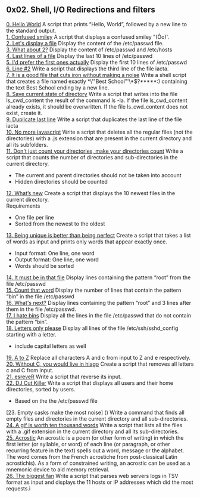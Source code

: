 ## 0x02. Shell, I/O Redirections and filters       
[0. Hello World]() A script that prints “Hello, World”, followed by a new line to the standard output.       
[1. Confused smiley]() A script that displays a confused smiley "(Ôo)'.          
[2. Let's display a file]() Display the content of the /etc/passwd file.         
[3. What about 2?]() Display the content of /etc/passwd and /etc/hosts      
[4. Last lines of a file]() Display the last 10 lines of /etc/passwd       
[5. I'd prefer the first ones actually]() Display the first 10 lines of /etc/passwd       
[6. Line #2]() Write a script that displays the third line of the file iacta.     
[7. It is a good file that cuts iron without making a noise]() Write a shell script that creates a file named exactly \*\\'"Best School"\'\\*$\?\*\*\*\*\*:) containing the text Best School ending by a new line.        
[8. Save current state of directory]() Write a script that writes into the file ls_cwd_content the result of the command ls -la. If the file ls_cwd_content already exists, it should be overwritten. If the file ls_cwd_content does not exist, create it.         
[9. Duplicate last line]() Write a script that duplicates the last line of the file iacta       
[10. No more javascript]() Write a script that deletes all the regular files (not the directories) with a .js extension that are present in the current directory and all its subfolders.      
[11. Don't just count your directories, make your directories count]() Write a script that counts the number of directories and sub-directories in the current directory.      
* The current and parent directories should not be taken into account        
* Hidden directories should be counted     

[12. What’s new]() Create a script that displays the 10 newest files in the current directory.     
Requirements          
* One file per line
* Sorted from the newest to the oldest       

[13. Being unique is better than being perfect]() Create a script that takes a list of words as input and prints only words that appear exactly once.

       
* Input format: One line, one word        
* Output format: One line, one word        
* Words should be sorted       

[14. It must be in that file]() Display lines containing the pattern “root” from the file /etc/passwd       
[15. Count that word]() Display the number of lines that contain the pattern “bin” in the file /etc/passwd       
[16. What's next?]() Display lines containing the pattern “root” and 3 lines after them in the file /etc/passwd.     
[17. I hate bins]() Display all the lines in the file /etc/passwd that do not contain the pattern “bin”.       
[18. Letters only please]() Display all lines of the file /etc/ssh/sshd_config starting with a letter.    
* include capital letters as well         

[19. A to Z]() Replace all characters A and c from input to Z and e respectively.        
[20. Without C, you would live in hiago]() Create a script that removes all letters c and C from input.        
[21. esreveR]() Write a script that reverse its input.        
[22. DJ Cut Killer]() Write a script that displays all users and their home directories, sorted by users.        
* Based on the the /etc/passwd file        

[23. Empty casks make the most noise] () Write a command that finds all empty files and directories in the current directory and all sub-directories.        
[24. A gif is worth ten thousand words]() Write a script that lists all the files with a .gif extension in the current directory and all its sub-directories.      
[25. Acrostic]() An acrostic is a poem (or other form of writing) in which the first letter (or syllable, or word) of each line (or paragraph, or other recurring feature in the text) spells out a word, message or the alphabet. The word comes from the French acrostiche from post-classical Latin acrostichis). As a form of constrained writing, an acrostic can be used as a mnemonic device to aid memory retrieval.        
[26. The biggest fan]() Write a script that parses web servers logs in TSV format as input and displays the 11 hosts or IP addresses which did the most requests.i
